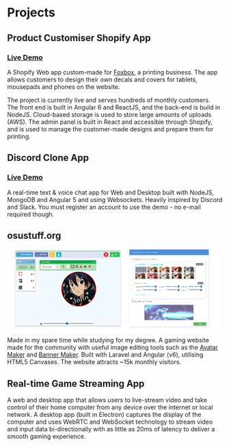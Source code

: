 # Projects

## Product Customiser Shopify App

### [Live Demo](https://foxbox.io/apps/product-editor/32270605194)

A Shopify Web app custom-made for [Foxbox](https://foxbox.io), a printing business. The app allows customers to design their own decals and covers for tablets, mousepads and phones on the website.

The project is currently live and serves hundreds of monthly customers. The front end is built in Angular 6 and ReactJS, and the back-end is build in NodeJS. Cloud-based storage is used to store large amounts of uploads (AWS). The admin panel is built in React and accessible through Shopify, and is used to manage the customer-made designs and prepare them for printing.

## Discord Clone App

### [Live Demo](https://chatapp.pubg.pet)

A real-time text & voice chat app for Web and Desktop built with NodeJS, MongoDB and Angular 5 and using Websockets. Heavily inspired by Discord and Slack. You must register an account to use the demo - no e-mail required though.

## osustuff.org

[![Product Customiser](assets/images/osustuff.png)](https://www.osustuff.org/avatar-maker2)

Made in my spare time while studying for my degree. A gaming website made for the community with useful image editing tools such as the [Avatar Maker](https://www.osustuff.org/avatar-maker2) and [Banner Maker](https://www.osustuff.org/banner-maker). Built with Laravel and Angular (v6), utilising HTML5 Canvases. The website attracts ~15k monthly visitors.

## Real-time Game Streaming App

A web and desktop app that allows users to live-stream video and take control of their home computer from any device over the internet or local network. A desktop app (built in Electron) captures the display of the computer and uses WebRTC and WebSocket technology to stream video and input data bi-directionally with as little as 20ms of latency to deliver a smooth gaming experience.
